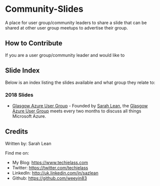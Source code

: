 # Community-Slides

A place for user group/community leaders to share a slide that can be shared at other user group meetups to advertise their group. 

## How to Contribute

If you are a user group/community leader and would like to

## Slide Index

Below is an index listing the slides available and what group they relate to:

### 2018 Slides

* [Glasgow Azure User Group](https://github.com/weeyin83/Community-Slides/blob/master/2018%20Slides/glasgowazureusergroup.pptx) - Founded by [Sarah Lean](https://sarahlean.com), the [Glasgow Azure User Group](https://www.gaug.co.uk) meets every two months to discuss all things Microsoft Azure. 


## Credits
Written by: Sarah Lean

Find me on:

* My Blog: https://www.techielass.com
* Twitter: https://twitter.com/techielass
* LinkedIn: http://uk.linkedin.com/in/sazlean
* Github: https://github.com/weeyin83
